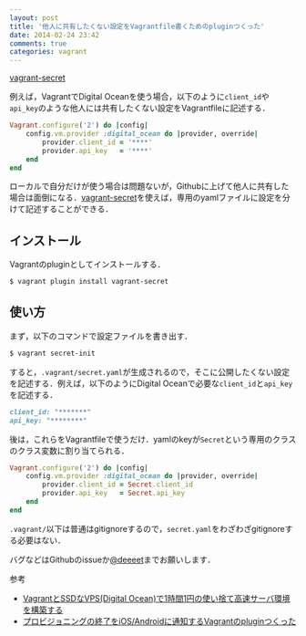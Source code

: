 ```yaml
---
layout: post
title: '他人に共有したくない設定をVagrantfile書くためのpluginつくった'
date: 2014-02-24 23:42
comments: true
categories: vagrant
---
```


[vagrant-secret](https://github.com/tcnksm/vagrant-secret)

例えば，VagrantでDigital Oceanを使う場合，以下のように`client_id`や`api_key`のような他人には共有したくない設定をVagrantfileに記述する．

```ruby
Vagrant.configure('2') do |config|
    config.vm.provider :digital_ocean do |provider, override|
        provider.client_id = '****'
        provider.api_key   = '****'
    end
end
```

ローカルで自分だけが使う場合は問題ないが，Githubに上げて他人に共有した場合は面倒になる．[vagrant-secret](https://github.com/tcnksm/vagrant-secret)を使えば，専用のyamlファイルに設定を分けて記述することができる．


## インストール

Vagrantのpluginとしてインストールする．

```bash
$ vagrant plugin install vagrant-secret
```

## 使い方

まず，以下のコマンドで設定ファイルを書き出す．

```bash
$ vagrant secret-init
```

すると，`.vagrant/secret.yaml`が生成されるので，そこに公開したくない設定を記述する．例えば，以下のようにDigital Oceanで必要な`client_id`と`api_key`を記述する．

```ruby
client_id: "*******"
api_key: "********"
```

後は，これらをVagrantfileで使うだけ．yamlのkeyが`Secret`という専用のクラスのクラス変数に割り当てられる．

```ruby
Vagrant.configure('2') do |config|
    config.vm.provider :digital_ocean do |provider, override|
        provider.client_id = Secret.client_id
        provider.api_key   = Secret.api_key
    end
end
```

`.vagrant/`以下は普通はgitignoreするので，`secret.yaml`をわざわざgitignoreする必要はない．

バグなどはGithubのissueか[@deeeet](https://twitter.com/deeeet)までお願いします．

参考

- [VagrantとSSDなVPS(Digital Ocean)で1時間1円の使い捨て高速サーバ環境を構築する](http://blog.glidenote.com/blog/2013/12/05/digital-ocean-with-vagrant/)
- [プロビジョニングの終了をiOS/Androidに通知するVagrantのpluginつくった](http://deeeet.com/writing/2014/02/19/vagrant-pushover/)










